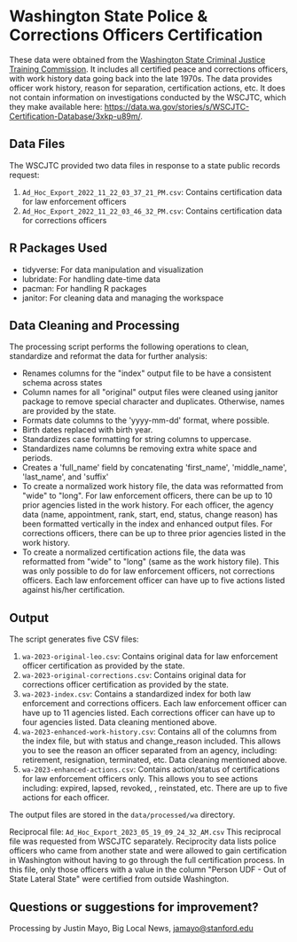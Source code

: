 # Washington State Police & Corrections Officers Certification

These data were obtained from the [Washington State Criminal Justice Training Commission](https://www.cjtc.wa.gov/certification/certification-information). It includes all certified peace and corrections officers, with work history data going back into the late 1970s. The data provides officer work history, reason for separation, certification actions, etc. It does not contain information on investigations conducted by the WSCJTC, which they make available here: https://data.wa.gov/stories/s/WSCJTC-Certification-Database/3xkp-u89m/. 

## Data Files

The WSCJTC provided two data files in response to a state public records request:

1. `Ad_Hoc_Export_2022_11_22_03_37_21_PM.csv`: Contains certification data for law enforcement officers
2. `Ad_Hoc_Export_2022_11_22_03_46_32_PM.csv`: Contains certification data for corrections officers

## R Packages Used

- tidyverse: For data manipulation and visualization
- lubridate: For handling date-time data
- pacman: For handling R packages
- janitor: For cleaning data and managing the workspace

## Data Cleaning and Processing

The processing script performs the following operations to clean, standardize and reformat the data for further analysis:

- Renames columns for the "index" output file to be have a consistent schema across states
- Column names for all "original" output files were cleaned using janitor package to remove special character and duplicates. Otherwise, names are provided by the state.
- Formats date columns to the 'yyyy-mm-dd' format, where possible.
- Birth dates replaced with birth year. 
- Standardizes case formatting for string columns to uppercase. 
- Standardizes name columns be removing extra white space and periods.
- Creates a 'full_name' field by concatenating 'first_name', 'middle_name', 'last_name', and 'suffix'
- To create a normalized work history file, the data was reformatted from "wide" to "long". For law enforcement officers, there can be up to 10 prior agencies listed in the work history. For each officer, the agency data (name, appointment, rank, start, end, status, change reason) has been formatted vertically in the index and enhanced output files. For corrections officers, there can be up to three prior agencies listed in the work history. 
- To create a normalized certification actions file, the data was reformatted from "wide" to "long" (same as the work history file). This was only possible to do for law enforcement officers, not corrections officers. Each law enforcement officer can have up to five actions listed against his/her certification. 

## Output

The script generates five CSV files:

1. `wa-2023-original-leo.csv`: Contains original data for law enforcement officer certification as provided by the state.
2. `wa-2023-original-corrections.csv`: Contains original data for corrections officer certification as provided by the state.
3. `wa-2023-index.csv`: Contains a standardized index for both law enforcement and corrections officers. Each law enforcement officer can have up to 11 agencies listed. Each corrections officer can have up to four agencies listed. Data cleaning mentioned above. 
4. `wa-2023-enhanced-work-history.csv`: Contains all of the columns from the index file, but with status and change_reason included. This allows you to see the reason an officer separated from an agency, including: retirement, resignation, terminated, etc. Data cleaning mentioned above.
5. `wa-2023-enhanced-actions.csv`: Contains action/status of certifications for law enforcement officers only. This allows you to see actions including: expired, lapsed, revoked, , reinstated, etc. There are up to five actions for each officer. 

The output files are stored in the `data/processed/wa` directory.

Reciprocal file: `Ad_Hoc_Export_2023_05_19_09_24_32_AM.csv` This reciprocal file was requested from WSCJTC separately. Reciprocity data lists police officers who came from another state and were allowed to gain certification in Washington without having to go through the full certification process. In this file, only those officers with a value in the column "Person UDF - Out of State Lateral State" were certified from outside Washington.  

## Questions or suggestions for improvement?

Processing by Justin Mayo, Big Local News, jamayo@stanford.edu

